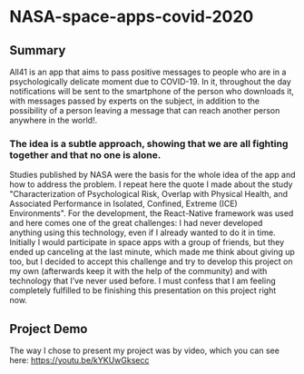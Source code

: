 # NASA-space-apps-covid-2020

## Summary

All41 is an app that aims to pass positive messages to people who are in a psychologically delicate moment due to COVID-19. In it, throughout the day notifications will be sent to the smartphone of the person who downloads it, with messages passed by experts on the subject, in addition to the possibility of a person leaving a message that can reach another person anywhere in the world!.

### The idea is a subtle approach, showing that we are all fighting together and that no one is alone.
   Studies published by NASA were the basis for the whole idea of the app and how to address the problem. I repeat here the quote I made about the study "Characterization of Psychological Risk, Overlap with Physical Health, and Associated Performance in Isolated, Confined, Extreme (ICE) Environments".
   For the development, the React-Native framework was used and here comes one of the great challenges: I had never developed anything using this technology, even if I already wanted to do it in time. Initially I would participate in space apps with a group of friends, but they ended up canceling at the last minute, which made me think about giving up too, but I decided to accept this challenge and try to develop this project on my own (afterwards keep it with the help of the community) and with technology that I’ve never used before. I must confess that I am feeling completely fulfilled to be finishing this presentation on this project right now.
   
   ## Project Demo
   
   The way I chose to present my project was by video, which you can see here: https://youtu.be/kYKUwGksecc
